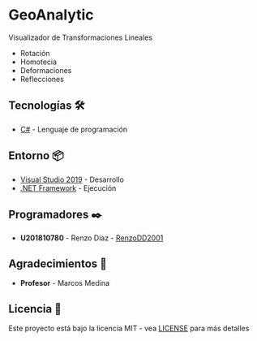 # GeoAnalytic

Visualizador de Transformaciones Lineales
* Rotación
* Homotecia
* Deformaciones
* Reflecciones

## Tecnologías 🛠️

* [C#](https://www.microsoft.com/en-us/download/details.aspx?id=7029) - Lenguaje de programación

## Entorno 📦

* [Visual Studio 2019](https://visualstudio.microsoft.com/es/vs/) - Desarrollo
* [.NET Framework](https://dotnet.microsoft.com/download/dotnet-framework) - Ejecución

## Programadores ✒️

* **U201810780** - Renzo Diaz - [RenzoDD2001](https://github.com/RenzoDD2001)

## Agradecimientos 🎁

* **Profesor** - Marcos Medina

## Licencia 📄

Este proyecto está bajo la licencia MIT - vea [LICENSE](LICENSE) para más detalles